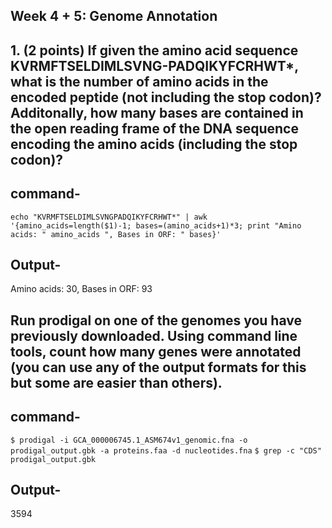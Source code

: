 ## Week 4 + 5: Genome Annotation
## 1. (2 points) If given the amino acid sequence KVRMFTSELDIMLSVNG-PADQIKYFCRHWT*, what is the number of amino acids in the encoded peptide (not including the stop codon)? Additonally, how many bases are contained in the open reading frame of the DNA sequence encoding the amino acids (including the stop codon)?

## command-
```echo "KVRMFTSELDIMLSVNGPADQIKYFCRHWT*" | awk '{amino_acids=length($1)-1; bases=(amino_acids+1)*3; print "Amino acids: " amino_acids ", Bases in ORF: " bases}'```
## Output- 
Amino acids: 30, Bases in ORF: 93

## Run prodigal on one of the genomes you have previously downloaded. Using command line tools, count how many genes were annotated (you can use any of the output formats for this but some are easier than others).

## command-
```$ prodigal -i GCA_000006745.1_ASM674v1_genomic.fna -o prodigal_output.gbk -a proteins.faa -d nucleotides.fna```
```$ grep -c "CDS" prodigal_output.gbk```

## Output-
3594

